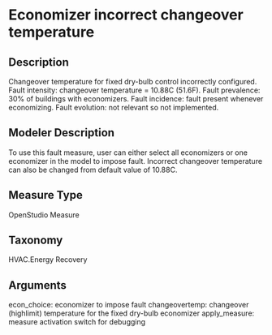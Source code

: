 # Economizer incorrect changeover temperature

## Description

Changeover temperature for fixed dry-bulb control incorrectly configured. Fault intensity: changeover temperature = 10.88C (51.6F). Fault prevalence: 30% of buildings with economizers. Fault incidence: fault present whenever economizing. Fault evolution: not relevant so not implemented.
  
## Modeler Description

To use this fault measure, user can either select all economizers or one economizer in the model to impose fault. Incorrect changeover temperature can also be changed from default value of 10.88C.
  
## Measure Type

OpenStudio Measure 
	
## Taxonomy

HVAC.Energy Recovery

## Arguments 
  
econ_choice: economizer to impose fault
changeovertemp: changeover (highlimit) temperature for the fixed dry-bulb economizer 
apply_measure: measure activation switch for debugging
  

